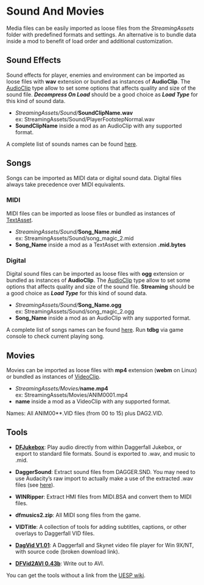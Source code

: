 # Sound And Movies

Media files can be easily imported as loose files from the _StreamingAssets_ folder with predefined formats and settings. An alternative is to bundle data inside a mod to benefit of load order and additional customization.


## Sound Effects

Sound effects for player, enemies and environment can be imported as loose files with **wav** extension or bundled as instances of **AudioClip**. The [AudioClip](https://docs.unity3d.com/Manual/class-AudioClip.html) type allow to set some options that affects quality and size of the sound file. _**Decompress On Load**_ should be a good choice as _**Load Type**_ for this kind of sound data.

* _StreamingAssets/Sound/_**SoundClipName.wav**  
    ex: StreamingAssets/Sound/PlayerFootstepNormal.wav
* **SoundClipName** inside a mod as an AudioClip with any supported format.

A complete list of sounds names can be found [here](https://raw.githubusercontent.com/Interkarma/daggerfall-unity/master/Assets/Scripts/SoundClips.cs).


## Songs

Songs can be imported as MIDI data or digital sound data. Digital files always take precedence over MIDI equivalents.


### MIDI

MIDI files can be imported as loose files or bundled as instances of [TextAsset](https://docs.unity3d.com/Manual/class-TextAsset.html).

*   _StreamingAssets/Sound/_**Song\_Name.mid**  
    ex: StreamingAssets/Sound/song\_magic\_2.mid
*   **Song\_Name** inside a mod as a TextAsset with extension **.mid.bytes**


### Digital

Digital sound files can be imported as loose files with **ogg** extension or bundled as instances of **AudioClip**. The [AudioClip](https://docs.unity3d.com/Manual/class-AudioClip.html) type allow to set some options that affects quality and size of the sound file. **Streaming** should be a good choice as _**Load Type**_ for this kind of sound data.

* _StreamingAssets/Sound/_**Song\_Name.ogg**  
    ex: StreamingAssets/Sound/song\_magic\_2.ogg
* **Song\_Name** inside a mod as an AudioClip with any supported format.

A complete list of songs names can be found [here](https://raw.githubusercontent.com/Interkarma/daggerfall-unity/master/Assets/Scripts/SongFiles.cs). Run **tdbg** via game console to check current playing song.


## Movies

Movies can be imported as loose files with **mp4** extension (**webm** on Linux) or bundled as instances of [VideoClip](https://docs.unity3d.com/Manual/class-VideoClip.html).

* _StreamingAssets/Movies/_**name.mp4**  
    ex: StreamingAssets/Movies/ANIM0001.mp4
* **name** inside a mod as a VideoClip with any supported format.

Names: All ANIM00\*\*.VID files (from 00 to 15) plus DAG2.VID.


## Tools

* **[DFJukebox](http://www.dfworkshop.net/downloads/old-tools/daggerfall-jukebox/)**: Play audio directly from within Daggerfall Jukebox, or export to standard file formats. Sound is exported to .wav, and music to .mid.
* **DaggerSound**: Extract sound files from DAGGER.SND. You may need to use Audacity’s raw import to actually make a use of the extracted .wav files (see [here](http://xlengine.com/forums/viewtopic.php?f=14&t=423&start=50)).
* **WINRipper**: Extract HMI files from MIDI.BSA and convert them to MIDI files.
* **dfmusics2.zip**: All MIDI song files from the game.

* **VIDTitle**: A collection of tools for adding subtitles, captions, or other overlays to Daggerfall VID files.
* **[DagVid V1.01](https://web.archive.org/web/20140329212711/http://svatopluk.com/daggerfall/download/dagvid.stm)**: A Daggerfall and Skynet video file player for Win 9X/NT, with source code (broken download link).
* **[DFVid2AVI 0.43b](https://web.archive.org/web/20140329223214/http://svatopluk.com/daggerfall/download/vid2avi.stm)**: Write out to AVI.

You can get the tools without a link from the [UESP wiki](https://www.uesp.net/wiki/Daggerfall:Files).
